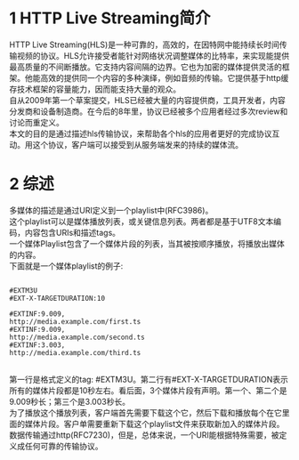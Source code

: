 # 1 HTTP Live Streaming简介
HTTP Live Streaming(HLS)是一种可靠的，高效的，在因特网中能持续长时间传输视频的协议。HLS允许接受者能针对网络状况调整媒体的比特率，来实现能提供最高质量的不间断播放。它支持内容间隔的边界。它也为加密的媒体提供灵活的框架。他能高效的提供同一个内容的多种演绎，例如音频的传输。它提供基于http缓存技术框架的容量能力，因而能支持大量的观众。<br/>
自从2009年第一个草案提交，HLS已经被大量的内容提供商，工具开发者，内容分发商和设备制造商。在今后的8年里，协议已经被多个应用者经过多次review和讨论而重定义。<br/>
本文的目的是通过描述hls传输协议，来帮助各个hls的应用者更好的完成协议互动。用这个协议，客户端可以接受到从服务端发来的持续的媒体流。

# 2 综述
多媒体的描述是通过URI定义到一个playlist中(RFC3986)。<br>
这个playlist可以是媒体播放列表，或关键信息列表。两者都是基于UTF8文本编码，内容包含URIs和描述tags。<br/>
一个媒体Playlist包含了一个媒体片段的列表，当其被按顺序播放，将播放出媒体的内容。<br/>
下面就是一个媒体playlist的例子:<br/>
<pre>
<code>	
#EXTM3U
#EXT-X-TARGETDURATION:10

#EXTINF:9.009,
http://media.example.com/first.ts
#EXTINF:9.009,
http://media.example.com/second.ts
#EXTINF:3.003,
http://media.example.com/third.ts
</code>
</pre>
第一行是格式定义的tag: #EXTM3U。第二行有#EXT-X-TARGETDURATION表示所有的媒体片段都是10秒左右。看后面，3个媒体片段有声明。第一个、第二个是9.009秒长；第三个是3.003秒长。<br/>
为了播放这个播放列表，客户端首先需要下载这个它，然后下载和播放每个在它里面的媒体片段。客户单需要重新下载这个playlist文件来获取新加入的媒体片段。数据传输通过http(RFC7230)，但是，总体来说，一个URI能根据特殊需要，被定义成任何可靠的传输协议。<br/>
